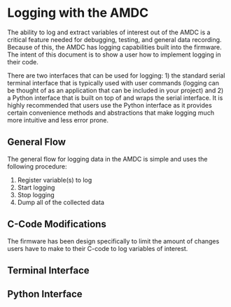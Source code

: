 # Logging with the AMDC
The ability to log and extract variables of interest out of the AMDC is a critical feature needed for debugging, testing, and general data recording. Because of this, the AMDC has logging capabilities built into the firmware. The intent of this document is to show a user how to implement logging in their code. 

There are two interfaces that can be used for logging: 1) the standard serial terminal interface that is typically used with user commands (logging can be thought of as an application that can be included in your project) and 2) a Python interface that is built on top of and wraps the serial interface. It is highly recommended that users use the Python interface as it provides certain convenience methods and abstractions that make logging much more intuitive and less error prone.

## General Flow

The general flow for logging data in the AMDC is simple and uses the following procedure:

1. Register variable(s) to log
1. Start logging
1. Stop logging
1. Dump all of the collected data

## C-Code Modifications

The firmware has been design specifically to limit the amount of changes users have to make to their C-code to log variables of interest. 

## Terminal Interface

## Python Interface

